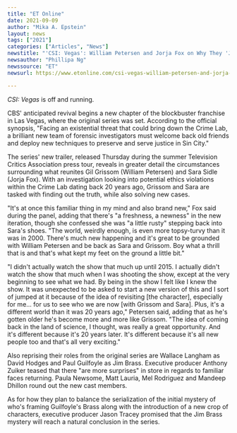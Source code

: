 ```yaml
---
title: "ET Online"
date: 2021-09-09
author: "Mika A. Epstein"
layout: news
tags: ["2021"]
categories: ["Articles", "News"]
newstitle: "'CSI: Vegas': William Petersen and Jorja Fox on Why They 'Jumped' at Chance to Return"
newsauthor: "Phillipa Ng"
newssource: "ET"
newsurl: https://www.etonline.com/csi-vegas-william-petersen-and-jorja-fox-on-why-they-jumped-at-chance-to-return-171762

---
```


_CSI: Vegas_ is off and running.

CBS' anticipated revival begins a new chapter of the blockbuster franchise in Las Vegas, where the original series was set. According to the official synopsis, "Facing an existential threat that could bring down the Crime Lab, a brilliant new team of forensic investigators must welcome back old friends and deploy new techniques to preserve and serve justice in Sin City."

The series' new trailer, released Thursday during the summer Television Critics Association press tour, reveals in greater detail the circumstances surrounding what reunites Gil Grissom (William Petersen) and Sara Sidle (Jorja Fox). With an investigation looking into potential ethics violations within the Crime Lab dating back 20 years ago, Grissom and Sara are tasked with finding out the truth, while also solving new cases.

"It's at once this familiar thing in my mind and also brand new," Fox said during the panel, adding that there's "a freshness, a newness" in the new iteration, though she confessed she was "a little rusty" stepping back into Sara's shoes. "The world, weirdly enough, is even more topsy-turvy than it was in 2000. There's much new happening and it's great to be grounded with William Petersen and be back as Sara and Grissom. Boy what a thrill that is and that's what kept my feet on the ground a little bit."

"I didn't actually watch the show that much up until 2015. I actually didn't watch the show that much when I was shooting the show, except at the very beginning to see what we had. By being in the show I felt like I knew the show. It was unexpected to be asked to start a new version of this and I sort of jumped at it because of the idea of revisiting [the character], especially for me... for us to see who we are now [with Grissom and Sara]. Plus, it's a different world than it was 20 years ago," Petersen said, adding that as he's gotten older he's become more and more like Grissom. "The idea of coming back in the land of science, I thought, was really a great opportunity. And it's different because it's 20 years later. It's different because it's all new people too and that's all very exciting."

Also reprising their roles from the original series are Wallace Langham as David Hodges and Paul Guilfoyle as Jim Brass. Executive producer Anthony Zuiker teased that there "are more surprises" in store in regards to familiar faces returning. Paula Newsome, Matt Lauria, Mel Rodriguez and Mandeep Dhillon round out the new cast members.

As for how they plan to balance the serialization of the initial mystery of who's framing Guilfoyle's Brass along with the introduction of a new crop of characters, executive producer Jason Tracey promised that the Jim Brass mystery will reach a natural conclusion in the series.
